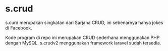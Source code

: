# s.crud
s.curd merupakan singkatan dari Sarjana CRUD, ini sebenarnya hanya jokes di Facebook.

Kode program di repo ini merupakan CRUD sederhana menggunakan PHP dengan MySQL.
s.crudv2 menggunakan framework laravel sudah tersedia.
